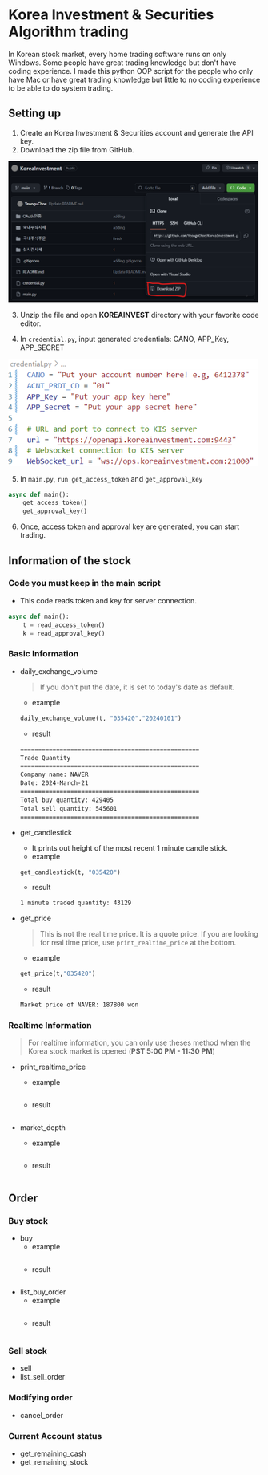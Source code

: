 # Korea Investment & Securities Algorithm trading
In Korean stock market, every home trading software runs on only Windows.
Some people have great trading knowledge but don't have coding experience.
I made this python OOP script for the people who only have Mac or have great trading knowledge but little to no coding experience to be able to do system trading.

## Setting up
1. Create an Korea Investment & Securities account and generate the API key.
2. Download the zip file from GitHub.

<img src="./readme-resource/1.png" width = 500/>

3. Unzip the file and open **KOREAINVEST** directory with your favorite code editor.

4. In `credential.py`, input generated credentials: CANO, APP_Key, APP_SECRET

<img src="./readme-resource/2.png" width = 500/>

5. In `main.py`, `run get_access_token` and `get_approval_key`

```python
async def main():
    get_access_token()
    get_approval_key()
```

6. Once, access token and approval key are generated, you can start trading.

## Information of the stock
### Code you must keep in the main script
- This code reads token and key for server connection.
```python
async def main():
    t = read_access_token()
    k = read_approval_key()
```

### Basic Information
- daily_exchange_volume
    > If you don't put the date, it is set to today's date as default.
    - example
    ```python
    daily_exchange_volume(t, "035420","20240101")
    ```
    - result
    ```bash
    ==================================================
    Trade Quantity
    ==================================================
    Company name: NAVER
    Date: 2024-March-21
    ==================================================
    Total buy quantity: 429405
    Total sell quantity: 545601
    ==================================================
    ```
- get_candlestick
    - It prints out height of the most recent 1 minute candle stick.
    - example
    ```python
    get_candlestick(t, "035420")
    ```
    - result
    ```bash
    1 minute traded quantity: 43129
    ```
- get_price
    > This is not the real time price. It is a quote price.
    If you are looking for real time price, use `print_realtime_price` at the bottom.

    - example
    ```python
    get_price(t,"035420")
    ```
    - result
    ```bash
    Market price of NAVER: 187800 won
    ```

### Realtime Information
> For realtime information, you can only use theses method when the Korea stock market is opened (**PST 5:00 PM - 11:30 PM**)
- print_realtime_price
    - example
    ```python

    ```
    - result
    ```bash
    
    ```

- market_depth
    - example
    ```python

    ```
    - result
    ```bash
    
    ```

## Order
### Buy stock
- buy
    - example
    ```python

    ```
    - result
    ```bash
    
    ```
- list_buy_order
    - example
    ```python

    ```
    - result
    ```bash
    
    ```

### Sell stock
- sell
- list_sell_order

### Modifying order
- cancel_order

### Current Account status
- get_remaining_cash
- get_remaining_stock